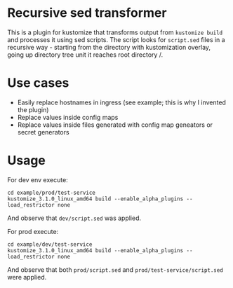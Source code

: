 # Recursive sed transformer

This is a plugin for kustomize that transforms output from `kustomize build` and processes it using sed scripts.
The script looks for `script.sed` files in a recursive way - starting from the directory with kustomization overlay, going up directory tree unit it reaches root directory /.

# Use cases

- Easily replace hostnames in ingress (see example; this is why I invented the plugin)
- Replace values inside config maps
- Replace values inside files generated with config map geneators or secret generators

# Usage

For dev env execute:
```
cd example/prod/test-service
kustomize_3.1.0_linux_amd64 build --enable_alpha_plugins --load_restrictor none
```
And observe that `dev/script.sed` was applied.

For prod execute:
```
cd example/dev/test-service
kustomize_3.1.0_linux_amd64 build --enable_alpha_plugins --load_restrictor none
```
And observe that both `prod/script.sed` and `prod/test-service/script.sed` were applied.